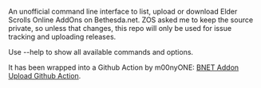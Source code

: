 An unofficial command line interface to list, upload or download Elder Scrolls Online AddOns on Bethesda.net.
ZOS asked me to keep the source private, so unless that changes, this repo will only be used for issue tracking and uploading releases.

Use --help to show all available commands and options.

It has been wrapped into a Github Action by m00nyONE: [BNET Addon Upload Github Action](https://github.com/m00nyONE/bnet-upload).